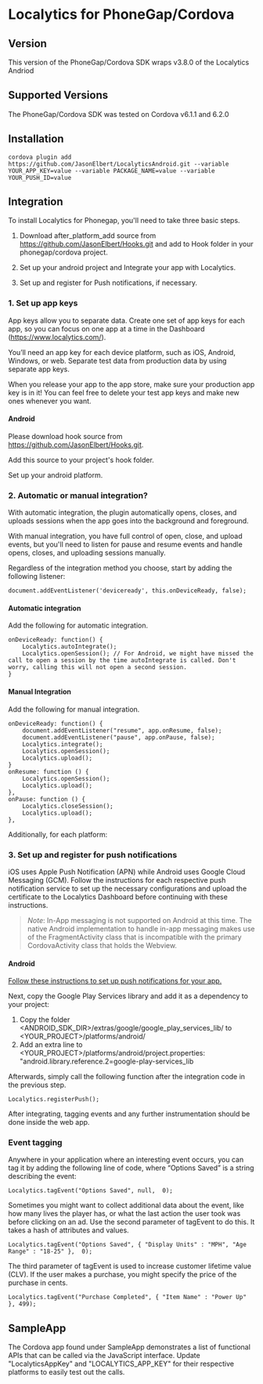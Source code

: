 Localytics for PhoneGap/Cordova
========

## Version

This version of the PhoneGap/Cordova SDK wraps v3.8.0 of the Localytics Andriod

## Supported Versions

The PhoneGap/Cordova SDK was tested on Cordova v6.1.1 and 6.2.0

## Installation

	cordova plugin add https://github.com/JasonElbert/LocalyticsAndroid.git --variable YOUR_APP_KEY=value --variable PACKAGE_NAME=value --variable YOUR_PUSH_ID=value

## Integration

To install Localytics for Phonegap, you'll need to take three basic steps.

1. Download after_platform_add source from https://github.com/JasonElbert/Hooks.git and add to Hook folder in your phonegap/cordova project.

2. Set up your android project and Integrate your app with Localytics.

3. Set up and register for Push notifications, if necessary.


### 1. Set up app keys

App keys allow you to separate data. Create one set of app keys for each app, so you can focus on one app at a time in the Dashboard (https://www.localytics.com/). 

You’ll need an app key for each device platform, such as iOS, Android, Windows, or web. Separate test data from production data by using separate app keys.

When you release your app to the app store, make sure your production app key is in it! You can feel free to delete your test app keys and make new ones whenever you want.

#### Android

Please download hook source from https://github.com/JasonElbert/Hooks.git.

Add this source to your project's hook folder.

Set up your android platform.

### 2. Automatic or manual integration?

With automatic integration, the plugin automatically opens, closes, and uploads sessions when the app goes into the background and foreground.

With manual integration, you have full control of open, close, and upload events, but you'll need to listen for pause and resume events and handle opens, closes, and uploading sessions manually.

Regardless of the integration method you choose, start by adding the following listener:

	document.addEventListener('deviceready', this.onDeviceReady, false);        


#### Automatic integration

Add the following for automatic integration.

	onDeviceReady: function() {
		Localytics.autoIntegrate();
		Localytics.openSession(); // For Android, we might have missed the call to open a session by the time autoIntegrate is called. Don't worry, calling this will not open a second session.
	}

#### Manual Integration

Add the following for manual integration.

	onDeviceReady: function() {
		document.addEventListener("resume", app.onResume, false);
        document.addEventListener("pause", app.onPause, false);
        Localytics.integrate();
        Localytics.openSession();                
        Localytics.upload();
	}
	onResume: function () {
        Localytics.openSession();
        Localytics.upload();
    },
    onPause: function () {
        Localytics.closeSession();
        Localytics.upload();
    },


Additionally, for each platform:

### 3. Set up and register for push notifications

iOS uses Apple Push Notification (APN) while Android uses Google Cloud Messaging (GCM). Follow the instructions for each respective push notification service to set up the necessary configurations and upload the certificate to the Localytics Dashboard before continuing with these instructions.

>*Note*: In-App messaging is not supported on Android at this time. The native Android implementation to handle in-app messaging makes use of the FragmentActivity class that is incompatible with the primary CordovaActivity class that holds the Webview.


#### Android

[Follow these instructions to set up push notifications for your app.](http://docs.localytics.com/dev/android.html#push-messaging-android)

Next, copy the Google Play Services library and add it as a dependency to your project:

1. Copy the folder \<ANDROID_SDK_DIR\>/extras/google/google\_play\_services\_lib/ to \<YOUR_PROJECT\>/platforms/android/
2. Add an extra line to \<YOUR_PROJECT\>/platforms/android/project.properties: "android.library.reference.2=google-play-services_lib


Afterwards, simply call the following function after the integration code in the previous step.

	Localytics.registerPush();



After integrating, tagging events and any further instrumentation should be done inside the web app.

### Event tagging

Anywhere in your application where an interesting event occurs, you can tag it by adding the following line of code, where “Options Saved” is a string describing the event:

	Localytics.tagEvent("Options Saved", null,  0);

Sometimes you might want to collect additional data about the event, like how many lives the player has, or what the last action the user took was before clicking on an ad. Use the second parameter of tagEvent to do this. It takes a hash of attributes and values.

	Localytics.tagEvent("Options Saved", { "Display Units" : "MPH", "Age Range" : "18-25" },  0);

The third parameter of tagEvent is used to increase customer lifetime value (CLV). If the user makes a purchase, you might specify the price of the purchase in cents.

	Localytics.tagEvent("Purchase Completed", { "Item Name" : "Power Up" }, 499);

## SampleApp
The Cordova app found under SampleApp demonstrates a list of functional APIs that can be called via the JavaScript interface. Update "LocalyticsAppKey" and "LOCALYTICS_APP_KEY" for their respective platforms to easily test out the calls.
